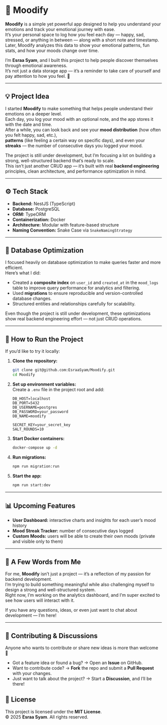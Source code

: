 # 💭 Moodify  

**Moodify** is a simple yet powerful app designed to help you understand your emotions and track your emotional journey with ease.  
It’s your personal space to log how you feel each day — happy, sad, stressed, or anything in between — along with a short note and timestamp.  
Later, Moodify analyzes this data to show your emotional patterns, fun stats, and how your moods change over time.  

I’m **Esraa Syam**, and I built this project to help people discover themselves through emotional awareness.  
It’s not just a data storage app — it’s a reminder to take care of yourself and pay attention to how you feel. 💜  

---

## 💡 Project Idea  

I started **Moodify** to make something that helps people understand their emotions on a deeper level.  
Each day, you log your mood with an optional note, and the app stores it with the date and time.  
After a while, you can look back and see your **mood distribution** (how often you felt happy, sad, etc.),  
**patterns** (like feeling a certain way on specific days), and even your **streaks** — the number of consecutive days you logged your mood.  

The project is still under development, but I’m focusing a lot on building a strong, well-structured backend that’s ready to scale.  
This isn’t just another CRUD app — it’s built with real **backend engineering** principles, clean architecture, and performance optimization in mind.  

---

## ⚙️ Tech Stack

- **Backend:** NestJS (TypeScript)  
- **Database:** PostgreSQL  
- **ORM:** TypeORM  
- **Containerization:** Docker  
- **Architecture:** Modular with feature-based structure  
- **Naming Convention:** Snake Case via `SnakeNamingStrategy`  

---

## 🧠 Database Optimization

I focused heavily on database optimization to make queries faster and more efficient.  
Here’s what I did:

- Created a **composite index** on `user_id` and `created_at` in the `mood_logs` table to improve query performance for analytics and filtering.  
- Used **migrations** to ensure reproducible and version-controlled database changes.  
- Structured entities and relationships carefully for scalability.  

Even though the project is still under development, these optimizations show real backend engineering effort — not just CRUD operations.

---

## 🚀 How to Run the Project

If you’d like to try it locally:

1. **Clone the repository:**
   ```bash
   git clone git@github.com:EsraaSyam/Moodify.git
   cd Moodify
   ```

2. **Set up environment variables:**  
   Create a `.env` file in the project root and add:
   ```env
   DB_HOST=localhost
   DB_PORT=5432
   DB_USERNAME=postgres
   DB_PASSWORD=your_password
   DB_NAME=moodify

   SECRET_KEY=your_secret_key
   SALT_ROUNDS=10
   ```

3. **Start Docker containers:**
   ```bash
   docker-compose up -d
   ```

4. **Run migrations:**
   ```bash
   npm run migration:run
   ```

5. **Start the app:**
   ```bash
   npm run start:dev
   ```

---

## 📊 Upcoming Features

- **User Dashboard:** interactive charts and insights for each user’s mood history  
- **Mood Streak Tracker:** number of consecutive days logged
- **Custom Moods:** users will be able to create their own moods (private and visible only to them)  

---

## 💫 A Few Words from Me  

For me, **Moodify** isn’t just a project — it’s a reflection of my passion for backend development.  
I’m trying to build something meaningful while also challenging myself to design a strong and well-structured system.  
Right now, I’m working on the analytics dashboard, and I’m super excited to see how users will interact with it.

If you have any questions, ideas, or even just want to chat about development — I’m here!

---

## 🤝 Contributing & Discussions  

Anyone who wants to contribute or share new ideas is more than welcome 💜 

- Got a feature idea or found a bug? → Open an **Issue** on GitHub.  
- Want to contribute code? → **Fork** the repo and submit a **Pull Request** with your changes.  
- Just want to talk about the project? → Start a **Discussion**, and I’ll be there!  

## 🪪 License  

This project is licensed under the **MIT License**.  
© 2025 **Esraa Syam**. All rights reserved.  
